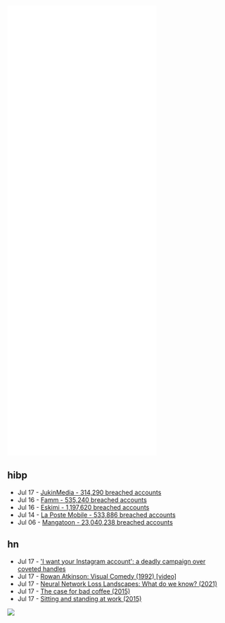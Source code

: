 ![Metrics](https://raw.githubusercontent.com/phixion/phixion/master/metrics.svg)

## hibp

<!--
for https://github.com/phixion/phixion/blob/main/.github/workflows/feeds.yml
-->
<!--START_SECTION:haveibeenpwnd-->
- Jul 17 - [JukinMedia - 314,290 breached accounts](https://haveibeenpwned.com/PwnedWebsites#JukinMedia)
- Jul 16 - [Famm - 535,240 breached accounts](https://haveibeenpwned.com/PwnedWebsites#Famm)
- Jul 16 - [Eskimi - 1,197,620 breached accounts](https://haveibeenpwned.com/PwnedWebsites#Eskimi)
- Jul 14 - [La Poste Mobile - 533,886 breached accounts](https://haveibeenpwned.com/PwnedWebsites#LaPosteMobile)
- Jul 06 - [Mangatoon - 23,040,238 breached accounts](https://haveibeenpwned.com/PwnedWebsites#Mangatoon)
<!--END_SECTION:haveibeenpwnd-->

## hn

<!--
for https://github.com/phixion/phixion/blob/main/.github/workflows/feeds.yml
-->
<!--START_SECTION:hn-->
- Jul 17 - ['I want your Instagram account': a deadly campaign over coveted handles](https://www.businessinsider.com/handles-instagram-twitter-social-media-deadly-harassment-campaign-2022-7)
- Jul 17 - [Rowan Atkinson: Visual Comedy (1992) [video]](https://www.youtube.com/watch?v=LeuiFa9pI7c)
- Jul 17 - [Neural Network Loss Landscapes: What do we know? (2021)](https://damueller.com/#/blog-post/NNLLs)
- Jul 17 - [The case for bad coffee (2015)](https://www.seriouseats.com/the-case-for-bad-coffee)
- Jul 17 - [Sitting and standing at work (2015)](http://ergo.human.cornell.edu/CUESitStand.html)
<!--END_SECTION:hn-->

<!--
for https://yhype.me
-->
![](https://hit.yhype.me/github/profile?user_id=13013670)
